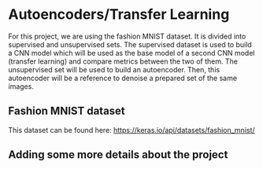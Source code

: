 # Autoencoders/Transfer Learning
For this project, we are using the fashion MNIST dataset. It is divided into supervised and unsupervised sets. The supervised dataset is used to build a CNN model which will be used as the base model of a second CNN model (transfer learning) and compare metrics between the two of them. 
The unsupervised set will be used to build an autoencoder. Then, this autoencoder will be a reference to denoise a prepared set of the same images. 

## Fashion MNIST dataset
This dataset can be found here: https://keras.io/api/datasets/fashion_mnist/

## Adding some more details about the project